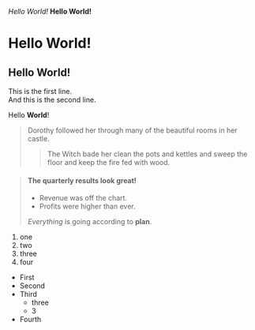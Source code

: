 *Hello World!*
**Hello World!**
# Hello World!
## Hello World!

This is the first line.  
And this is the second line.

Hello **World**!

> Dorothy followed her through many of the beautiful rooms in her castle.
>
>> The Witch bade her clean the pots and kettles and sweep the floor and keep the fire fed with wood.

> #### The quarterly results look great!
>
> - Revenue was off the chart.
> - Profits were higher than ever.
>
>  *Everything* is going according to **plan**.

1. one
2. two
3. three
4. four

- First 
- Second 
- Third 
    - three
    - 3
- Fourth 
